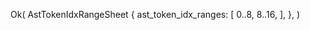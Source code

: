 Ok(
    AstTokenIdxRangeSheet {
        ast_token_idx_ranges: [
            0..8,
            8..16,
        ],
    },
)